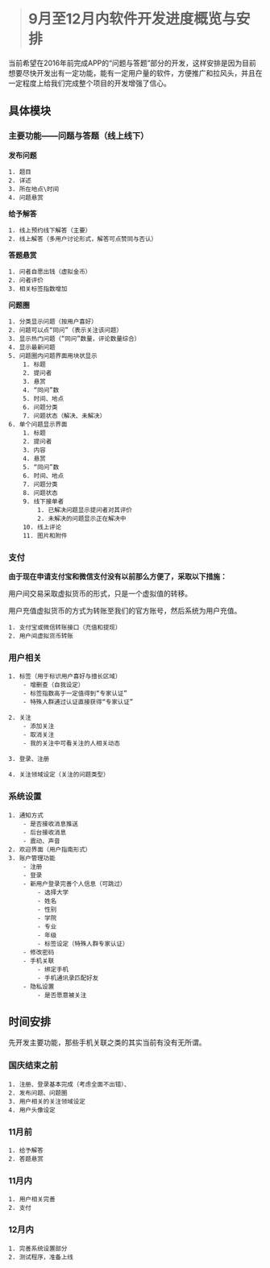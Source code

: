 ># 9月至12月内软件开发进度概览与安排

当前希望在2016年前完成APP的“问题与答题”部分的开发，这样安排是因为目前想要尽快开发出有一定功能，能有一定用户量的软件，方便推广和拉风头，并且在一定程度上给我们完成整个项目的开发增强了信心。

## 具体模块

### 主要功能——问题与答题（线上线下）

**发布问题**

	1. 题目
	2. 详述
	3. 所在地点\时间
	4. 问题悬赏

**给予解答**

	1. 线上预约线下解答（主要）
	2. 线上解答（多用户讨论形式，解答可点赞同与否认）

**答题悬赏**

	1. 问者自愿出钱（虚拟金币）
	2. 问者评价
	3. 相关标签指数增加

**问题圈**

	1. 分类显示问题（按用户喜好）
	2. 问题可以点“同问”（表示关注该问题）
	3. 显示热门问题（“同问”数量，评论数量综合）
	4. 显示最新问题
	5. 问题圈内问题界面用块状显示
		1. 标题
		2. 提问者
		3. 悬赏
		4. “同问”数
		5. 时间、地点
		6. 问题分类
		7. 问题状态（解决、未解决）
	6. 单个问题显示界面
		1. 标题
		2. 提问者
		3. 内容
		4. 悬赏
		5. “同问”数
		6. 时间、地点
		7. 问题分类
		8. 问题状态
		9. 线下接单者
			1. 已解决问题显示提问者对其评价
			2. 未解决的问题显示正在解决中
		10. 线上评论
		11. 图片和附件

### 支付

**由于现在申请支付宝和微信支付没有以前那么方便了，采取以下措施：**

用户间交易采取虚拟货币的形式，只是一个虚拟值的转移。

用户充值虚拟货币的方式为转账至我们的官方账号，然后系统为用户充值。

	1. 支付宝或微信转账接口（充值和提现）
	2. 用户间虚拟货币转账

### 用户相关

	1. 标签（用于标识用户喜好与擅长区域）
		- 增删查（自我设定）
		- 标签指数高于一定值得到“专家认证”
		- 特殊人群通过认证直接获得“专家认证”
	
	2. 关注
		- 添加关注
		- 取消关注
		- 我的关注中可看关注的人相关动态
	
	3. 登录、注册

	4. 关注领域设定（关注的问题类型）

### 系统设置

	1. 通知方式
		- 是否接收消息推送
		- 后台接收消息
		- 震动、声音
	2. 欢迎界面（用户指南形式）
	3. 账户管理功能
		- 注册
		- 登录
		- 新用户登录完善个人信息（可跳过）
			- 选择大学
			- 姓名
			- 性别
			- 学院
			- 专业
			- 年级
			- 标签设定（特殊人群专家认证）
		- 修改密码
		- 手机关联
			- 绑定手机
			- 手机通讯录匹配好友
		- 隐私设置
			- 是否愿意被关注


## 时间安排

先开发主要功能，那些手机关联之类的其实当前有没有无所谓。

### 国庆结束之前
	
	1. 注册、登录基本完成（考虑全面不出错）、
	2. 发布问题、问题圈
	3. 用户相关的关注领域设定
	4. 用户头像设定

### 11月前

	1. 给予解答
	2. 答题悬赏

### 11月内
	
	1. 用户相关完善
	2. 支付

### 12月内
	
	1. 完善系统设置部分
	2. 测试程序，准备上线 
